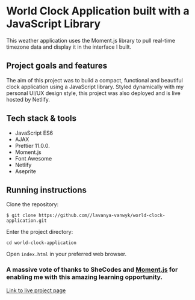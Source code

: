 # World Clock Application built with a JavaScript Library

This weather application uses the Moment.js library to pull real-time timezone data and display it in the interface I built.

## Project goals and features

The aim of this project was to build a compact, functional and beautiful clock application using a JavaScript library. Styled dynamically with my personal UI/UX design style, this project was also deployed and is live hosted by Netlify.

## Tech stack & tools

* JavaScript ES6
* AJAX
* Prettier 11.0.0.
* Moment.js
* Font Awesome
* Netlify
* Aseprite

## Running instructions

Clone the repository:

`$ git clone https://github.com//lavanya-vanwyk/world-clock-application.git`

Enter the project directory:

`cd world-clock-application`

Open `index.html` in your preferred web browser.

### A massive vote of thanks to SheCodes and [Moment.js](https://momentjs.com/) for enabling me with this amazing learning opportunity. 

[Link to live project page](https://symphonious-rugelach-43cf86.netlify.app/)
